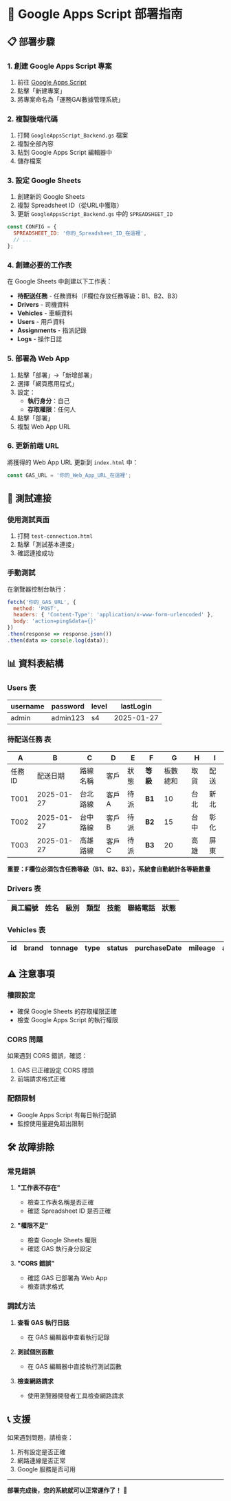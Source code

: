# 🚀 Google Apps Script 部署指南

## 📋 **部署步驟**

### **1. 創建 Google Apps Script 專案**

1. 前往 [Google Apps Script](https://script.google.com/)
2. 點擊「新建專案」
3. 將專案命名為「運務GAI數據管理系統」

### **2. 複製後端代碼**

1. 打開 `GoogleAppsScript_Backend.gs` 檔案
2. 複製全部內容
3. 貼到 Google Apps Script 編輯器中
4. 儲存檔案

### **3. 設定 Google Sheets**

1. 創建新的 Google Sheets
2. 複製 Spreadsheet ID（從URL中獲取）
3. 更新 `GoogleAppsScript_Backend.gs` 中的 `SPREADSHEET_ID`

```javascript
const CONFIG = {
  SPREADSHEET_ID: '你的_Spreadsheet_ID_在這裡',
  // ...
};
```

### **4. 創建必要的工作表**

在 Google Sheets 中創建以下工作表：
- **待配送任務** - 任務資料（F欄位存放任務等級：B1、B2、B3）
- **Drivers** - 司機資料  
- **Vehicles** - 車輛資料
- **Users** - 用戶資料
- **Assignments** - 指派記錄
- **Logs** - 操作日誌

### **5. 部署為 Web App**

1. 點擊「部署」→「新增部署」
2. 選擇「網頁應用程式」
3. 設定：
   - **執行身分**：自己
   - **存取權限**：任何人
4. 點擊「部署」
5. 複製 Web App URL

### **6. 更新前端 URL**

將獲得的 Web App URL 更新到 `index.html` 中：

```javascript
const GAS_URL = '你的_Web_App_URL_在這裡';
```

## 🔧 **測試連接**

### **使用測試頁面**
1. 打開 `test-connection.html`
2. 點擊「測試基本連接」
3. 確認連接成功

### **手動測試**
在瀏覽器控制台執行：
```javascript
fetch('你的_GAS_URL', {
  method: 'POST',
  headers: { 'Content-Type': 'application/x-www-form-urlencoded' },
  body: 'action=ping&data={}'
})
.then(response => response.json())
.then(data => console.log(data));
```

## 📊 **資料表結構**

### **Users 表**
| username | password | level | lastLogin |
|----------|----------|-------|-----------|
| admin    | admin123 | s4    | 2025-01-27 |

### **待配送任務 表**
| A | B | C | D | E | F | G | H | I |
|---|---|---|---|---|---|---|---|---|
| 任務ID | 配送日期 | 路線名稱 | 客戶 | 狀態 | **等級** | 板數總和 | 取貨 | 配送 |
| T001 | 2025-01-27 | 台北路線 | 客戶A | 待派 | **B1** | 10 | 台北 | 新北 |
| T002 | 2025-01-27 | 台中路線 | 客戶B | 待派 | **B2** | 15 | 台中 | 彰化 |
| T003 | 2025-01-27 | 高雄路線 | 客戶C | 待派 | **B3** | 20 | 高雄 | 屏東 |

**重要：F欄位必須包含任務等級（B1、B2、B3），系統會自動統計各等級數量**

### **Drivers 表**
| 員工編號 | 姓名 | 級別 | 類型 | 技能 | 聯絡電話 | 狀態 |
|----------|------|------|------|------|----------|------|

### **Vehicles 表**
| id | brand | tonnage | type | status | purchaseDate | mileage | age |
|----|-------|---------|------|--------|--------------|---------|-----|

## ⚠️ **注意事項**

### **權限設定**
- 確保 Google Sheets 的存取權限正確
- 檢查 Google Apps Script 的執行權限

### **CORS 問題**
如果遇到 CORS 錯誤，確認：
1. GAS 已正確設定 CORS 標頭
2. 前端請求格式正確

### **配額限制**
- Google Apps Script 有每日執行配額
- 監控使用量避免超出限制

## 🛠️ **故障排除**

### **常見錯誤**

1. **"工作表不存在"**
   - 檢查工作表名稱是否正確
   - 確認 Spreadsheet ID 是否正確

2. **"權限不足"**
   - 檢查 Google Sheets 權限
   - 確認 GAS 執行身分設定

3. **"CORS 錯誤"**
   - 確認 GAS 已部署為 Web App
   - 檢查請求格式

### **調試方法**

1. **查看 GAS 執行日誌**
   - 在 GAS 編輯器中查看執行記錄

2. **測試個別函數**
   - 在 GAS 編輯器中直接執行測試函數

3. **檢查網路請求**
   - 使用瀏覽器開發者工具檢查網路請求

## 📞 **支援**

如果遇到問題，請檢查：
1. 所有設定是否正確
2. 網路連線是否正常
3. Google 服務是否可用

---

**部署完成後，您的系統就可以正常運作了！** 🎉


